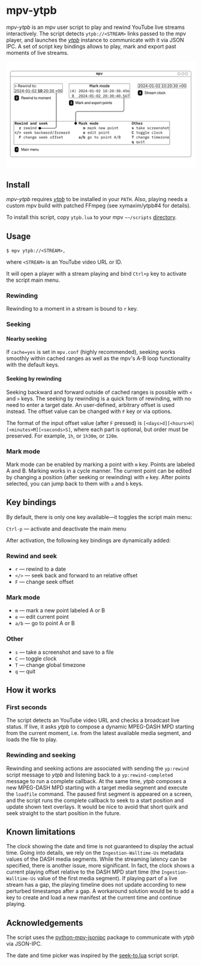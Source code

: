 # mpv-ytpb

*mpv-ytpb* is an mpv user script to play and rewind YouTube live streams
interactively. The script detects `ytpb://<STREAM>` links passed to the mpv
player, and launches the *[ytpb](https://github.com/xymaxim/ytpb)* instance to
communicate with it via JSON IPC. A set of script key bindings allows to play,
mark and export past moments of live streams.

![mpv-ytpb user interface](./images/mpv-ytpb-ui.png)

## Install

*mpv-ytpb* requires *[ytpb](https://github.com/xymaxim/ytpb)* to be
installed in your `PATH`. Also, playing needs a custom mpv build with patched
FFmpeg (see xymaxim/ytpb#4 for details).

To install this script, copy `ytpb.lua` to your mpv `~~/scripts`
[directory](https://mpv.io/manual/master/#files).

## Usage 

    $ mpv ytpb://<STREAM>,

where `<STREAM>` is an YouTube video URL or ID.

It will open a player with a stream playing and bind `Ctrl+p` key to activate
the script main menu.

### Rewinding

Rewinding to a moment in a stream is bound to `r` key.

### Seeking

#### Nearby seeking

If ``cache=yes`` is set in ``mpv.conf`` (highly recommended), seeking works
smoothly within cached ranges as well as the mpv's A-B loop functionality with
the default keys.

#### Seeking by rewinding

Seeking backward and forward outside of cached ranges is possible with `<` and
`>` keys. The seeking by rewinding is a quick form of rewinding, with no need to
enter a target date. An user-defined, arbitrary offset is used instead. The
offset value can be changed with `F` key or via options.

The format of the input offset value (after `F` pressed) is
`[<days>d][<hours>H][<minutes>M][<seconds>S]`, where each part is optional, but
order must be preserved. For example, `1h`, or `1h30m`, or `120m`.

### Mark mode

Mark mode can be enabled by marking a point with `m` key. Points are labeled A
and B. Marking works in a cycle manner. The current point can be edited by
changing a position (after seeking or rewinding) with `e` key. After points
selected, you can jump back to them with `a` and `b` keys.

## Key bindings

By default, there is only one key available—it toggles the script main menu:

`Ctrl-p` — activate and deactivate the main menu

After activation, the following key bindings are dynamically added:

### Rewind and seek

* `r` — rewind to a date
* `</>` — seek back and forward to an relative offset
* `F` — change seek offset

### Mark mode

* `m` — mark a new point labeled A or B
* `e` — edit current point
* `a/b` — go to point A or B

### Other

* `s` — take a screenshot and save to a file
* `C` — toggle clock
* `T` — change global timezone
* `q` — quit

## How it works

### First seconds

The script detects an YouTube video URL and checks a broadcast live status. If
live, it asks *ytpb* to compose a dynamic MPEG-DASH MPD starting from the
current moment, i.e. from the latest available media segment, and loads the file
to play.

### Rewinding and seeking

Rewinding and seeking actions are associated with sending the `yp:rewind` script
message to *ytpb* and listening back to a `yp:rewind-completed` message to run a
complete callback. At the same time, *ytpb* composes a new MPEG-DASH MPD
starting with a target media segment and execute the `loadfile` command. The
paused first segment is appeared on a screen, and the script runs the complete
callback to seek to a start position and update shown text overlays. It would be
nice to avoid that short quirk and seek straight to the start position in the
future.

## Known limitations

The clock showing the date and time is not guaranteed to display the actual
time. Going into details, we rely on the `Ingestion-Walltime-Us` metadata values
of the DASH media segments. While the streaming latency can be specified, there
is another issue, more significant. In fact, the clock shows a current playing
offset relative to the DASH MPD start time (the `Ingestion-Walltime-Us` value of
the first media segment). If playing part of a live stream has a gap, the
playing timeline does not update according to new perturbed timestamps after a
gap. A workaround solution would be to add a key to create and load a new
manifest at the current time and continue playing.

## Acknowledgements

The script uses the
[python-mpv-jsonipc](https://github.com/iwalton3/python-mpv-jsonipc) package to
communicate with *ytpb* via JSON-IPC.

The date and time picker was inspired by the
[seek-to.lua](https://github.com/occivink/mpv-scripts/tree/master?tab=readme-ov-file#seek-tolua)
script script.
